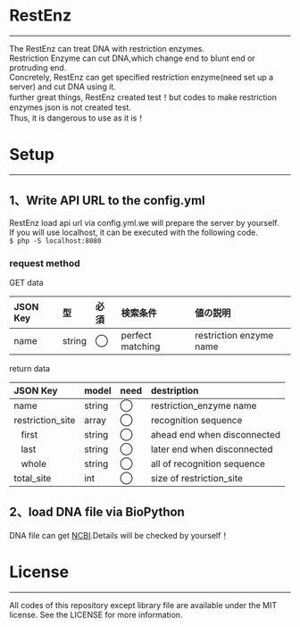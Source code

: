 RestEnz  
====  
***  
The RestEnz can treat DNA with restriction enzymes.  
Restriction Enzyme can cut DNA,which change end to blunt end or protruding end.  
Concretely, RestEnz can get specified restriction enzyme(need set up a server) and cut DNA using it.  
further great things, RestEnz created test！but codes to make restriction enzymes json is not created test.  
Thus, it is dangerous to use as it is！  
  
  
  
Setup  
====  
***  
## 1、Write API URL to the config.yml  
  
RestEnz load api url via config.yml.we will prepare the server by yourself.  
If you will use localhost, it can be executed with the following code.  
`$ php -S localhost:8080`  

### request method  
GET data  
  
    
|JSON Key|型|必須|検索条件|値の説明|
|:---|:---|:---|:---|:---|
|name|string|◯|perfect matching|restriction enzyme name|
  
return data  
  
    
|JSON Key|model|need|destription|
|:---|:---|:---|:---|
|name|string|◯| restriction_enzyme name|
|restriction_site|array|◯|recognition sequence|
|&nbsp;&nbsp;&nbsp;first|string|◯|ahead end when disconnected|
|&nbsp;&nbsp;&nbsp;last|string|◯|later end when disconnected|
|&nbsp;&nbsp;&nbsp;whole|string|◯|all of recognition sequence|
|total_site|int|◯|size of restriction_site|
  
## 2、load DNA file via BioPython  
DNA file can get [NCBI](https://www.ncbi.nlm.nih.gov).Details will be checked by yourself！  
  
  
License  
=====  
***  
All codes of this repository except library file are available under the MIT license. See the LICENSE for more information.
